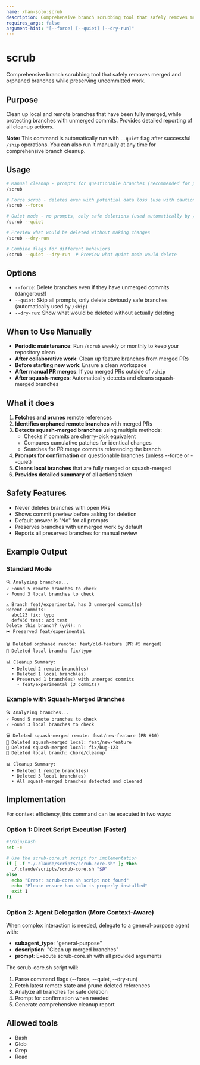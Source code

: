 ```yaml
---
name: /han-solo:scrub
description: Comprehensive branch scrubbing tool that safely removes merged and orphaned branches
requires_args: false
argument-hint: "[--force] [--quiet] [--dry-run]"
---
```


# scrub

Comprehensive branch scrubbing tool that safely removes merged and orphaned branches while preserving uncommitted work.

## Purpose
Clean up local and remote branches that have been fully merged, while protecting branches with unmerged commits. Provides detailed reporting of all cleanup actions.

**Note:** This command is automatically run with `--quiet` flag after successful `/ship` operations. You can also run it manually at any time for comprehensive branch cleanup.

## Usage
```bash
# Manual cleanup - prompts for questionable branches (recommended for periodic maintenance)
/scrub

# Force scrub - deletes even with potential data loss (use with caution!)
/scrub --force

# Quiet mode - no prompts, only safe deletions (used automatically by /ship)
/scrub --quiet

# Preview what would be deleted without making changes
/scrub --dry-run

# Combine flags for different behaviors
/scrub --quiet --dry-run  # Preview what quiet mode would delete
```

## Options
- `--force`: Delete branches even if they have unmerged commits (dangerous!)
- `--quiet`: Skip all prompts, only delete obviously safe branches (automatically used by `/ship`)
- `--dry-run`: Show what would be deleted without actually deleting

## When to Use Manually
- **Periodic maintenance**: Run `/scrub` weekly or monthly to keep your repository clean
- **After collaborative work**: Clean up feature branches from merged PRs
- **Before starting new work**: Ensure a clean workspace
- **After manual PR merges**: If you merged PRs outside of `/ship`
- **After squash-merges**: Automatically detects and cleans squash-merged branches

## What it does
1. **Fetches and prunes** remote references
2. **Identifies orphaned remote branches** with merged PRs
3. **Detects squash-merged branches** using multiple methods:
   - Checks if commits are cherry-pick equivalent
   - Compares cumulative patches for identical changes
   - Searches for PR merge commits referencing the branch
4. **Prompts for confirmation** on questionable branches (unless --force or --quiet)
5. **Cleans local branches** that are fully merged or squash-merged
6. **Provides detailed summary** of all actions taken

## Safety Features
- Never deletes branches with open PRs
- Shows commit preview before asking for deletion
- Default answer is "No" for all prompts
- Preserves branches with unmerged work by default
- Reports all preserved branches for manual review

## Example Output

### Standard Mode
```
🔍 Analyzing branches...
✓ Found 5 remote branches to check
✓ Found 3 local branches to check

⚠️ Branch feat/experimental has 3 unmerged commit(s)
Recent commits:
  abc123 fix: typo
  def456 test: add test
Delete this branch? (y/N): n
⏭️ Preserved feat/experimental

🗑️ Deleted orphaned remote: feat/old-feature (PR #5 merged)
🧹 Deleted local branch: fix/typo

📊 Cleanup Summary:
  • Deleted 2 remote branch(es)
  • Deleted 1 local branch(es)
  • Preserved 1 branch(es) with unmerged commits
    - feat/experimental (3 commits)
```

### Example with Squash-Merged Branches
```
🔍 Analyzing branches...
✓ Found 5 remote branches to check
✓ Found 3 local branches to check

🗑️ Deleted squash-merged remote: feat/new-feature (PR #10)
🧹 Deleted squash-merged local: feat/new-feature
🧹 Deleted squash-merged local: fix/bug-123
🧹 Deleted local branch: chore/cleanup

📊 Cleanup Summary:
  • Deleted 1 remote branch(es)
  • Deleted 3 local branch(es)
  • All squash-merged branches detected and cleaned
```

## Implementation
For context efficiency, this command can be executed in two ways:

### Option 1: Direct Script Execution (Faster)
```bash
#!/bin/bash
set -e

# Use the scrub-core.sh script for implementation
if [ -f "./.claude/scripts/scrub-core.sh" ]; then
  ./.claude/scripts/scrub-core.sh "$@"
else
  echo "Error: scrub-core.sh script not found"
  echo "Please ensure han-solo is properly installed"
  exit 1
fi
```

### Option 2: Agent Delegation (More Context-Aware)
When complex interaction is needed, delegate to a general-purpose agent with:
- **subagent_type**: "general-purpose"
- **description**: "Clean up merged branches"
- **prompt**: Execute scrub-core.sh with all provided arguments

The scrub-core.sh script will:
1. Parse command flags (--force, --quiet, --dry-run)
2. Fetch latest remote state and prune deleted references
3. Analyze all branches for safe deletion
4. Prompt for confirmation when needed
5. Generate comprehensive cleanup report

## Allowed tools
- Bash
- Glob
- Grep
- Read